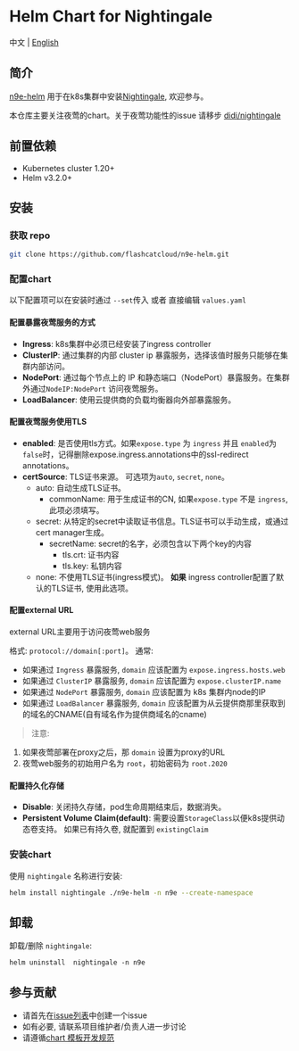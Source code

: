 # Helm Chart for Nightingale

中文 | [English](README.md)

## 简介

[n9e-helm](https://github.com/flashcatcloud/n9e-helm) 用于在k8s集群中安装[Nightingale](https://github.com/didi/nightingale), 欢迎参与。

本仓库主要关注夜莺的chart。关于夜莺功能性的issue 请移步 [didi/nightingale](https://github.com/didi/nightingale)


## 前置依赖

- Kubernetes cluster 1.20+
- Helm v3.2.0+

##  安装

### 获取 repo

```bash
git clone https://github.com/flashcatcloud/n9e-helm.git
```

### 配置chart
以下配置项可以在安装时通过 `--set`传入 或者 直接编辑 `values.yaml` 

#### 配置暴露夜莺服务的方式

- **Ingress**: k8s集群中必须已经安装了ingress controller
- **ClusterIP**: 通过集群的内部 cluster ip 暴露服务，选择该值时服务只能够在集群内部访问。
- **NodePort**: 通过每个节点上的 IP 和静态端口（NodePort）暴露服务。在集群外通过`NodeIP:NodePort` 访问夜莺服务。
- **LoadBalancer**: 使用云提供商的负载均衡器向外部暴露服务。

#### 配置夜莺服务使用TLS

- **enabled**: 是否使用tls方式。如果`expose.type` 为 `ingress` 并且 `enabled`为`false`时，记得删除expose.ingress.annotations中的ssl-redirect annotations。
- **certSource**: TLS证书来源。 可选项为`auto`, `secret`, `none`。
    - auto: 自动生成TLS证书。
        - commonName: 用于生成证书的CN, 如果`expose.type` 不是 `ingress`, 此项必须填写。
    - secret: 从特定的secret中读取证书信息。TLS证书可以手动生成，或通过cert manager生成。
        - secretName: secret的名字，必须包含以下两个key的内容
            - tls.crt: 证书内容
            - tls.key: 私钥内容
    - none: 不使用TLS证书(ingress模式)。 **如果** ingress controller配置了默认的TLS证书, 使用此选项。

#### 配置external URL

external URL主要用于访问夜莺web服务

格式: `protocol://domain[:port]`。 通常:

- 如果通过 `Ingress` 暴露服务, `domain` 应该配置为 `expose.ingress.hosts.web`
- 如果通过 `ClusterIP` 暴露服务, `domain` 应该配置为 `expose.clusterIP.name`
- 如果通过 `NodePort` 暴露服务, `domain` 应该配置为 k8s 集群内node的IP 
- 如果通过 `LoadBalancer` 暴露服务, `domain` 应该配置为从云提供商那里获取到的域名的CNAME(自有域名作为提供商域名的cname)

> 注意:

1. 如果夜莺部署在proxy之后，那 `domain` 设置为proxy的URL
2. 夜莺web服务的初始用户名为 `root`，初始密码为 `root.2020`

#### 配置持久化存储

- **Disable**: 关闭持久存储，pod生命周期结束后，数据消失。
- **Persistent Volume Claim(default)**:  需要设置`StorageClass`以便k8s提供动态卷支持。 如果已有持久卷, 就配置到 `existingClaim`


### 安装chart

使用 `nightingale` 名称进行安装:
```bash
helm install nightingale ./n9e-helm -n n9e --create-namespace
```

## 卸载

卸载/删除 `nightingale`:
```
helm uninstall  nightingale -n n9e
```

## 参与贡献
- 请首先在[issue列表](https://github.com/flashcatcloud/n9e-helm/issues)中创建一个issue
- 如有必要, 请联系项目维护者/负责人进一步讨论
- 请遵循[chart 模板开发规范](https://helm.sh/zh/docs/chart_template_guide/)
